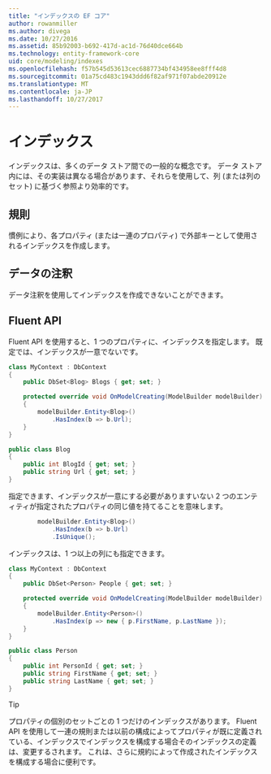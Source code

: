 ```yaml
---
title: "インデックスの EF コア"
author: rowanmiller
ms.author: divega
ms.date: 10/27/2016
ms.assetid: 85b92003-b692-417d-ac1d-76d40dce664b
ms.technology: entity-framework-core
uid: core/modeling/indexes
ms.openlocfilehash: f57b545d53613cec6887734bf434958ee8fff4d8
ms.sourcegitcommit: 01a75cd483c1943ddd6f82af971f07abde20912e
ms.translationtype: MT
ms.contentlocale: ja-JP
ms.lasthandoff: 10/27/2017
---
```

# <a name="indexes"></a>インデックス

インデックスは、多くのデータ ストア間での一般的な概念です。 データ ストア内には、その実装は異なる場合があります、それらを使用して、列 (または列のセット) に基づく参照より効率的です。

## <a name="conventions"></a>規則

慣例により、各プロパティ (または一連のプロパティ) で外部キーとして使用されるインデックスを作成します。

## <a name="data-annotations"></a>データの注釈

データ注釈を使用してインデックスを作成できないことができます。

## <a name="fluent-api"></a>Fluent API

Fluent API を使用すると、1 つのプロパティに、インデックスを指定します。 既定では、インデックスが一意でないです。

<!-- [!code-csharp[Main](samples/core/Modeling/FluentAPI/Samples/Index.cs?highlight=7,8)] -->
``` csharp
class MyContext : DbContext
{
    public DbSet<Blog> Blogs { get; set; }

    protected override void OnModelCreating(ModelBuilder modelBuilder)
    {
        modelBuilder.Entity<Blog>()
            .HasIndex(b => b.Url);
    }
}

public class Blog
{
    public int BlogId { get; set; }
    public string Url { get; set; }
}
```

指定できます、インデックスが一意にする必要がありますいない 2 つのエンティティが指定されたプロパティの同じ値を持てることを意味します。

<!-- [!code-csharp[Main](samples/core/Modeling/FluentAPI/Samples/IndexUnique.cs?highlight=3)] -->
``` csharp
        modelBuilder.Entity<Blog>()
            .HasIndex(b => b.Url)
            .IsUnique();
```

インデックスは、1 つ以上の列にも指定できます。

<!-- [!code-csharp[Main](samples/core/Modeling/FluentAPI/Samples/IndexComposite.cs?highlight=7,8)] -->
``` csharp
class MyContext : DbContext
{
    public DbSet<Person> People { get; set; }

    protected override void OnModelCreating(ModelBuilder modelBuilder)
    {
        modelBuilder.Entity<Person>()
            .HasIndex(p => new { p.FirstName, p.LastName });
    }
}

public class Person
{
    public int PersonId { get; set; }
    public string FirstName { get; set; }
    public string LastName { get; set; }
}
```

> [!TIP]  
> プロパティの個別のセットごとの 1 つだけのインデックスがあります。 Fluent API を使用して一連の規則または以前の構成によってプロパティが既に定義されている、インデックスでインデックスを構成する場合そのインデックスの定義は、変更するされます。 これは、さらに規約によって作成されたインデックスを構成する場合に便利です。
